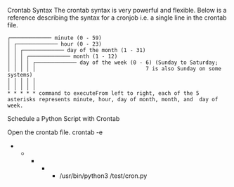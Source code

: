 Crontab Syntax
The crontab syntax is very powerful and flexible.  Below is a reference describing the syntax for a cronjob i.e. a single line in the crontab file.
```
┌───────────── minute (0 - 59)
│ ┌───────────── hour (0 - 23)
│ │ ┌───────────── day of the month (1 - 31)
│ │ │ ┌───────────── month (1 - 12)
│ │ │ │ ┌───────────── day of the week (0 - 6) (Sunday to Saturday;
│ │ │ │ │                                   7 is also Sunday on some systems)
│ │ │ │ │
│ │ │ │ │
* * * * * command to executeFrom left to right, each of the 5 asterisks represents minute, hour, day of month, month, and  day of week.
```

Schedule a Python Script with Crontab

Open the crontab file.
  crontab -e

* * * * * /usr/bin/python3 /test/cron.py
